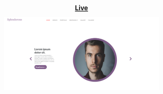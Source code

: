 <h2 align="center">
  <a href="https://satya-ranjon.github.io/Portfolio-simple/" target="_blank">Live</a>
</h2>
<div align="center">
  <img alt="Demo" src="Screenshot_3.png" />
</div>
